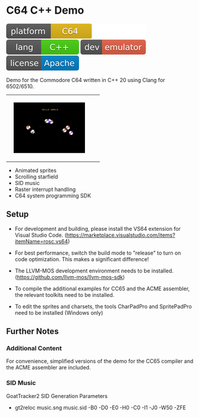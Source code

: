 # C64 C++ Demo

![platform: c64](img/platforms.svg)
![lang: cpp20](img/lang.svg)
![dev: emulator](img/dev.svg)
![license: apache](img/license.svg)

Demo for the Commodore C64 written in C++ 20 using Clang for 6502/6510.

<table><tr>
  <td style="padding: 20px; padding-right: 40px;"><img src="img/demo.gif" height=136px></td>
</tr></table>

- Animated sprites
- Scrolling starfield
- SID music
- Raster interrupt handling
- C64 system programming SDK

## Setup

- For development and building, please install the VS64 extension for Visual Studio Code. (https://marketplace.visualstudio.com/items?itemName=rosc.vs64)

- For best performance, switch the build mode to "release" to turn on code optimization. This makes a significant difference!

-  The LLVM-MOS development environment needs to be installed. (https://github.com/llvm-mos/llvm-mos-sdk)

- To compile the additional examples for CC65 and the ACME assembler, the relevant toolkits need to be installed.

- To edit the sprites and charsets, the tools CharPadPro and SpritePadPro need to be installed (Windows only)

## Further Notes

### Additional Content

For convenience, simplified versions of the demo for the CC65 compiler and the ACME assembler are included.

### SID Music

GoatTracker2 SID Generation Parameters

- gt2reloc music.sng music.sid -B0 -D0 -E0 -H0 -C0 -I1 -J0 -W50 -ZFE
